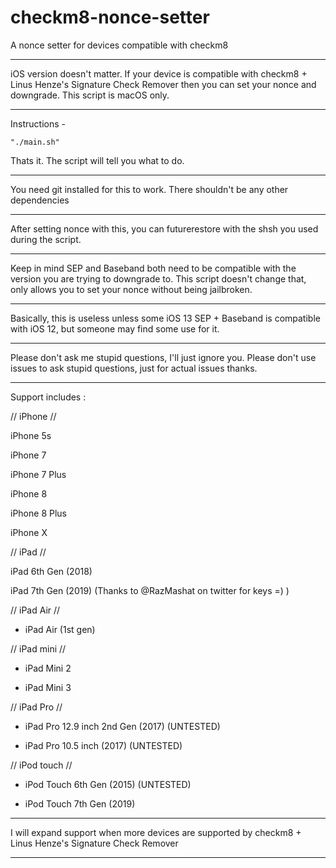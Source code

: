 # checkm8-nonce-setter
A nonce setter for devices compatible with checkm8

-----------------------------------------

iOS version doesn't matter. If your device is compatible with checkm8 + Linus Henze's Signature Check Remover then you can set your nonce and downgrade. This script is macOS only.

-----------------------------------------

Instructions - 

`"./main.sh"`

Thats it. The script will tell you what to do.

-----------------------------------------

You need git installed for this to work. There shouldn't be any other dependencies

-----------------------------------------

After setting nonce with this, you can futurerestore with the shsh you used during the script. 

-----------------------------------------

Keep in mind SEP and Baseband both need to be compatible with the version you are trying to downgrade to. This script doesn't change that, only allows you to set your nonce without being jailbroken.

-----------------------------------------

Basically, this is useless unless some iOS 13 SEP + Baseband is compatible with iOS 12, but someone may find some use for it. 

-----------------------------------------

Please don't ask me stupid questions, I'll just ignore you. Please don't use issues to ask stupid questions, just for actual issues thanks.

-----------------------------------------


Support includes : 

// iPhone //

iPhone 5s

iPhone 7

iPhone 7 Plus

iPhone 8

iPhone 8 Plus

iPhone X

// iPad //

iPad 6th Gen (2018)

iPad 7th Gen (2019) (Thanks to @RazMashat on twitter for keys =) )

// iPad Air //

* iPad Air (1st gen)

// iPad mini // 

* iPad Mini 2

* iPad Mini 3

// iPad Pro //

* iPad Pro 12.9 inch 2nd Gen (2017) (UNTESTED)

* iPad Pro 10.5 inch (2017) (UNTESTED)

// iPod touch //

* iPod Touch 6th Gen (2015) (UNTESTED)

* iPod Touch 7th Gen (2019)

-----------------------------------------

I will expand support when more devices are supported by checkm8 + Linus Henze's Signature Check Remover

-----------------------------------------
